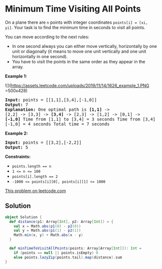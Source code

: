 # Minimum Time Visiting All Points

On a plane there are `n` points with integer coordinates `points[i] = [xi,
yi]`. Your task is to find the minimum time in seconds to visit all points.

You can move according to the next rules:

* In one second always you can either move vertically, horizontally by one unit or diagonally (it means to move one unit vertically and one unit horizontally in one second).
* You have to visit the points in the same order as they appear in the array.

**Example 1:**

![](https://assets.leetcode.com/uploads/2019/11/14/1626_example_1.PNG =500x428)

<pre>
<strong>Input:</strong> points = [[1,1],[3,4],[-1,0]]
<strong>Output:</strong> 7
<strong>Explanation:</strong> One optimal path is <strong>[1,1]</strong> ->
[2,2] -> [3,3] -> <strong>[3,4] </strong>-> [2,3] -> [1,2] -> [0,1] ->
<strong>[-1,0]</strong> Time from [1,1] to [3,4] = 3 seconds Time from [3,4] to
[-1,0] = 4 seconds Total time = 7 seconds
</pre>

**Example 2:**

<pre>
<strong>Input:</strong> points = [[3,2],[-2,2]]
<strong>Output:</strong> 5
</pre>

**Constraints:**

* `points.length == n`
* `1 <= n <= 100`
* `points[i].length == 2`
* `-1000 <= points[i][0], points[i][1] <= 1000`

[This problem on leetcode.com](https://leetcode.com/problems/minimum-time-visiting-all-points/)

## Solution

```scala
object Solution {
  def distance(p1: Array[Int], p2: Array[Int]) = {
    val x = Math.abs(p1(0) - p2(0))
    val y = Math.abs(p1(1) - p2(1))
    Math.min(x, y) + Math.abs(x - y)
  }

  def minTimeToVisitAllPoints(points: Array[Array[Int]]): Int =
    if (points == null || points.isEmpty) 0
    else points.lazyZip(points.tail).map(distance).sum
}
```
